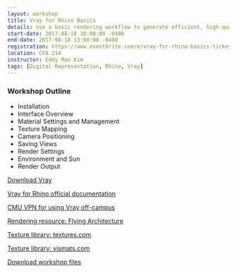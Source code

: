 ```yaml
---
layout: workshop
title: Vray for Rhino Basics
details: Use a basic rendering workflow to generate efficient, high-quality clay renders.
start-date: 2017-08-18 10:00:00 -0400
end-date: 2017-08-18 13:00:00 -0400
registration: https://www.eventbrite.com/e/vray-for-rhino-basics-tickets-36914478198
location: CFA 214
instructor: Eddy Man Kim
tags: [Digital Representation, Rhino, Vray]
---
```

### Workshop Outline

- Installation
- Interface Overview
- Material Settings and Management
- Texture Mapping
- Camera Positioning
- Saving Views
- Render Settings
- Environment and Sun
- Render Output

[Download Vray](https://drive.google.com/open?id=0B0111Njq_CrQUTVqczVic1BrY3c)

[Vray for Rhino official documentation](https://docs.chaosgroup.com/display/VR2R)

[CMU VPN for using Vray off-campus](http://www.cmu.edu/computing/services/endpoint/network-access/vpn/)

[Rendering resource: Flying Architecture](https://flyingarchitecture.com/)

[Texture library: textures.com](https://www.textures.com/)

[Texture library: vismats.com](http://vismats.com/)

[Download workshop files](https://drive.google.com/open?id=0B0111Njq_CrQUFBZRFNjUm5iUzQ)